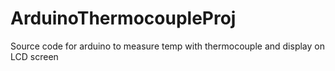 # ArduinoThermocoupleProj
Source code for arduino to measure temp with thermocouple and display on LCD screen
